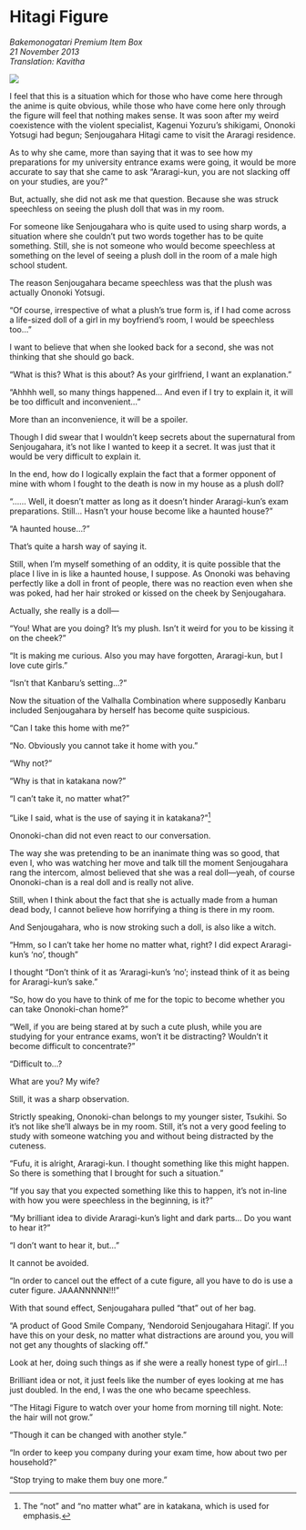 # Hitagi Figure


_Bakemonogatari Premium Item Box_  
_21 November 2013_  
_Translation: Kavitha_

![](18_hitagi_figure.jpg)

I feel that this is a situation which for those who have come here through the anime is quite obvious, while those who have come here only through the figure will feel that nothing makes sense. It was soon after my weird coexistence with the violent specialist, Kagenui Yozuru’s shikigami, Ononoki Yotsugi had begun; Senjougahara Hitagi came to visit the Araragi residence.

As to why she came, more than saying that it was to see how my preparations for my university entrance exams were going, it would be more accurate to say that she came to ask “Araragi-kun, you are not slacking off on your studies, are you?”

But, actually, she did not ask me that question. Because she was struck speechless on seeing the plush doll that was in my room.

For someone like Senjougahara who is quite used to using sharp words, a situation where she couldn’t put two words together has to be quite something. Still, she is not someone who would become speechless at something on the level of seeing a plush doll in the room of a male high school student.

The reason Senjougahara became speechless was that the plush was actually Ononoki Yotsugi.

“Of course, irrespective of what a plush’s true form is, if I had come across a life-sized doll of a girl in my boyfriend’s room, I would be speechless too…”

I want to believe that when she looked back for a second, she was not thinking that she should go back.

“What is this? What is this about? As your girlfriend, I want an explanation.”

“Ahhhh well, so many things happened… And even if I try to explain it, it will be too difficult and inconvenient…”

More than an inconvenience, it will be a spoiler.

Though I did swear that I wouldn’t keep secrets about the supernatural from Senjougahara, it’s not like I wanted to keep it a secret. It was just that it would be very difficult to explain it.

In the end, how do I logically explain the fact that a former opponent of mine with whom I fought to the death is now in my house as a plush doll?

“…… Well, it doesn’t matter as long as it doesn’t hinder Araragi-kun’s exam preparations. Still… Hasn’t your house become like a haunted house?”

“A haunted house…?”

That’s quite a harsh way of saying it.

Still, when I’m myself something of an oddity, it is quite possible that the place I live in is like a haunted house, I suppose. As Ononoki was behaving perfectly like a doll in front of people, there was no reaction even when she was poked, had her hair stroked or kissed on the cheek by Senjougahara.

Actually, she really is a doll—

“You! What are you doing? It’s my plush. Isn’t it weird for you to be kissing it on the cheek?”

“It is making me curious. Also you may have forgotten, Araragi-kun, but I love cute girls.”

“Isn’t that Kanbaru’s setting…?”

Now the situation of the Valhalla Combination where supposedly Kanbaru included Senjougahara by herself has become quite suspicious.

“Can I take this home with me?”

“No. Obviously you cannot take it home with you.”

“Why not?”

“Why is that in katakana now?”

“I can’t take it, no matter what?”

“Like I said, what is the use of saying it in katakana?”[^1]

Ononoki-chan did not even react to our conversation.

The way she was pretending to be an inanimate thing was so good, that even I, who was watching her move and talk till the moment Senjougahara rang the intercom, almost believed that she was a real doll—yeah, of course Ononoki-chan is a real doll and is really not alive.

Still, when I think about the fact that she is actually made from a human dead body, I cannot believe how horrifying a thing is there in my room.

And Senjougahara, who is now stroking such a doll, is also like a witch.

“Hmm, so I can’t take her home no matter what, right? I did expect Araragi-kun’s ‘no’, though”

I thought “Don’t think of it as ‘Araragi-kun’s ‘no’; instead think of it as being for Araragi-kun’s sake.”

“So, how do you have to think of me for the topic to become whether you can take Ononoki-chan home?”

“Well, if you are being stared at by such a cute plush, while you are studying for your entrance exams, won’t it be distracting? Wouldn’t it become difficult to concentrate?”

“Difficult to…?

What are you? My wife?

Still, it was a sharp observation.

Strictly speaking, Ononoki-chan belongs to my younger sister, Tsukihi. So it’s not like she’ll always be in my room. Still, it’s not a very good feeling to study with someone watching you and without being distracted by the cuteness.

“Fufu, it is alright, Araragi-kun. I thought something like this might happen. So there is something that I brought for such a situation.”

“If you say that you expected something like this to happen, it’s not in-line with how you were speechless in the beginning, is it?”

“My brilliant idea to divide Araragi-kun’s light and dark parts… Do you want to hear it?”

“I don’t want to hear it, but…”

It cannot be avoided.

“In order to cancel out the effect of a cute figure, all you have to do is use a cuter figure. JAAANNNNN!!!”

With that sound effect, Senjougahara pulled “that” out of her bag.

“A product of Good Smile Company, ‘Nendoroid Senjougahara Hitagi’. If you have this on your desk, no matter what distractions are around you, you will not get any thoughts of slacking off.”

Look at her, doing such things as if she were a really honest type of girl…!

Brilliant idea or not, it just feels like the number of eyes looking at me has just doubled. In the end, I was the one who became speechless.

“The Hitagi Figure to watch over your home from morning till night. Note: the hair will not grow.”

“Though it can be changed with another style.”

“In order to keep you company during your exam time, how about two per household?”

“Stop trying to make them buy one more.”

[^1]: The “not” and “no matter what” are in katakana, which is used for emphasis.